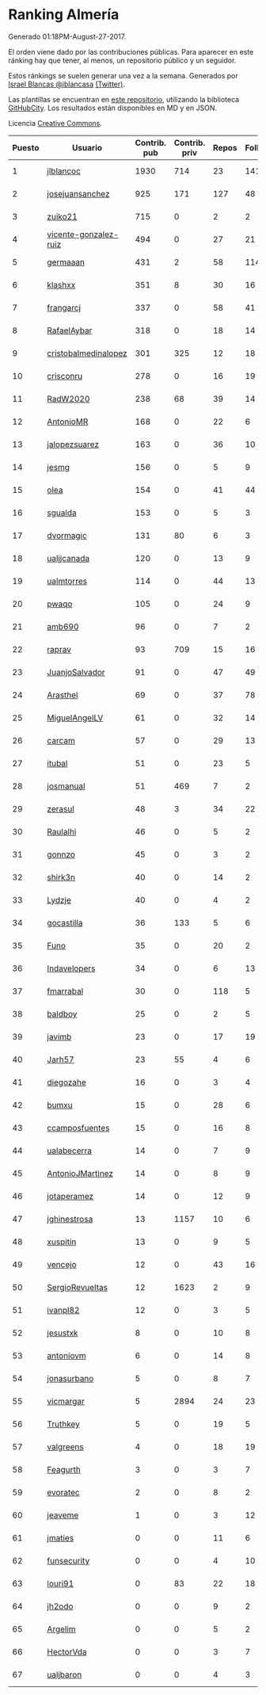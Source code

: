 # Ranking Almería

Generado 01:18PM-August-27-2017.

El orden viene dado por las contribuciones públicas. Para aparecer en este ránking hay que tener, al menos, un repositorio público y un seguidor.

Estos ránkings se suelen generar una vez a la semana. Generados por [Israel Blancas @iblancasa](https://github.com/iblancasa/) [(Twitter)](https://twitter.com/iblancasa).

Las plantillas se encuentran en [este repositorio](https://github.com/iblancasa/GH-Spanish-Ranking), utilizando la biblioteca [GitHubCity](https://github.com/iblancasa/GitHubCity). Los resultados están disponibles en MD y en JSON.

Licencia [Creative Commons](https://creativecommons.org/licenses/by/4.0/).

| Puesto   |  Usuario  | Contrib. pub | Contrib. priv |Repos| Followers | Desde |  Avatar  |
|----------|-----------|--------------|---------------|-----|-----------|-------|----------|
|1|[jlblancoc](https://github.com/jlblancoc)|1930|714|23|141|2013-09-19|![jlblancoc](https://avatars0.githubusercontent.com/u/5497818)|
|2|[josejuansanchez](https://github.com/josejuansanchez)|925|171|127|48|2011-07-01|![josejuansanchez](https://avatars0.githubusercontent.com/u/888481)|
|3|[zuiko21](https://github.com/zuiko21)|715|0|2|2|2012-12-28|![zuiko21](https://avatars3.githubusercontent.com/u/3143243)|
|4|[vicente-gonzalez-ruiz](https://github.com/vicente-gonzalez-ruiz)|494|0|27|21|2015-01-22|![vicente-gonzalez-ruiz](https://avatars0.githubusercontent.com/u/10660795)|
|5|[germaaan](https://github.com/germaaan)|431|2|58|114|2013-09-23|![germaaan](https://avatars1.githubusercontent.com/u/5518719)|
|6|[klashxx](https://github.com/klashxx)|351|8|30|16|2010-07-28|![klashxx](https://avatars0.githubusercontent.com/u/346759)|
|7|[frangarcj](https://github.com/frangarcj)|337|0|58|41|2010-09-15|![frangarcj](https://avatars1.githubusercontent.com/u/399894)|
|8|[RafaelAybar](https://github.com/RafaelAybar)|318|0|18|14|2016-08-24|![RafaelAybar](https://avatars3.githubusercontent.com/u/21227176)|
|9|[cristobalmedinalopez](https://github.com/cristobalmedinalopez)|301|325|12|18|2015-03-05|![cristobalmedinalopez](https://avatars2.githubusercontent.com/u/11335170)|
|10|[crisconru](https://github.com/crisconru)|278|0|16|19|2013-10-09|![crisconru](https://avatars0.githubusercontent.com/u/5649085)|
|11|[RadW2020](https://github.com/RadW2020)|238|68|39|14|2014-08-24|![RadW2020](https://avatars1.githubusercontent.com/u/8538542)|
|12|[AntonioMR](https://github.com/AntonioMR)|168|0|22|6|2014-05-13|![AntonioMR](https://avatars3.githubusercontent.com/u/7569487)|
|13|[jalopezsuarez](https://github.com/jalopezsuarez)|163|0|36|10|2010-05-18|![jalopezsuarez](https://avatars2.githubusercontent.com/u/280283)|
|14|[jesmg](https://github.com/jesmg)|156|0|5|9|2014-06-25|![jesmg](https://avatars2.githubusercontent.com/u/7987855)|
|15|[olea](https://github.com/olea)|154|0|41|44|2009-10-18|![olea](https://avatars2.githubusercontent.com/u/141267)|
|16|[sgualda](https://github.com/sgualda)|153|0|5|3|2016-06-16|![sgualda](https://avatars3.githubusercontent.com/u/19980894)|
|17|[dvormagic](https://github.com/dvormagic)|131|80|6|3|2016-03-15|![dvormagic](https://avatars3.githubusercontent.com/u/17849198)|
|18|[ualjjcanada](https://github.com/ualjjcanada)|120|0|13|9|2015-04-16|![ualjjcanada](https://avatars1.githubusercontent.com/u/11983068)|
|19|[ualmtorres](https://github.com/ualmtorres)|114|0|44|13|2012-11-21|![ualmtorres](https://avatars3.githubusercontent.com/u/2856222)|
|20|[pwaqo](https://github.com/pwaqo)|105|0|24|9|2012-06-30|![pwaqo](https://avatars3.githubusercontent.com/u/1909548)|
|21|[amb690](https://github.com/amb690)|96|0|7|2|2016-03-15|![amb690](https://avatars3.githubusercontent.com/u/17849212)|
|22|[raprav](https://github.com/raprav)|93|709|15|16|2009-03-12|![raprav](https://avatars1.githubusercontent.com/u/62855)|
|23|[JuanjoSalvador](https://github.com/JuanjoSalvador)|91|0|47|49|2013-07-21|![JuanjoSalvador](https://avatars1.githubusercontent.com/u/5058655)|
|24|[Arasthel](https://github.com/Arasthel)|69|0|37|78|2010-11-14|![Arasthel](https://avatars0.githubusercontent.com/u/480955)|
|25|[MiguelAngelLV](https://github.com/MiguelAngelLV)|61|0|32|14|2011-02-25|![MiguelAngelLV](https://avatars3.githubusercontent.com/u/638110)|
|26|[carcam](https://github.com/carcam)|57|0|29|13|2012-05-01|![carcam](https://avatars2.githubusercontent.com/u/1695138)|
|27|[itubal](https://github.com/itubal)|51|0|23|5|2008-05-29|![itubal](https://avatars1.githubusercontent.com/u/11919)|
|28|[josmanual](https://github.com/josmanual)|51|469|7|2|2015-02-23|![josmanual](https://avatars1.githubusercontent.com/u/11162684)|
|29|[zerasul](https://github.com/zerasul)|48|3|34|22|2013-11-29|![zerasul](https://avatars1.githubusercontent.com/u/6067824)|
|30|[Raulalhi](https://github.com/Raulalhi)|46|0|5|2|2015-12-01|![Raulalhi](https://avatars0.githubusercontent.com/u/16103966)|
|31|[gonnzo](https://github.com/gonnzo)|45|0|3|2|2015-09-30|![gonnzo](https://avatars0.githubusercontent.com/u/14915357)|
|32|[shirk3n](https://github.com/shirk3n)|40|0|14|2|2014-01-27|![shirk3n](https://avatars0.githubusercontent.com/u/6516842)|
|33|[Lydzje](https://github.com/Lydzje)|40|0|4|2|2016-02-20|![Lydzje](https://avatars1.githubusercontent.com/u/17357136)|
|34|[gocastilla](https://github.com/gocastilla)|36|133|5|6|2016-07-20|![gocastilla](https://avatars1.githubusercontent.com/u/20567140)|
|35|[Funo](https://github.com/Funo)|35|0|20|2|2013-09-10|![Funo](https://avatars0.githubusercontent.com/u/5426414)|
|36|[Indavelopers](https://github.com/Indavelopers)|34|0|6|13|2012-09-06|![Indavelopers](https://avatars2.githubusercontent.com/u/2288761)|
|37|[fmarrabal](https://github.com/fmarrabal)|30|0|118|5|2012-11-09|![fmarrabal](https://avatars2.githubusercontent.com/u/2758972)|
|38|[baldboy](https://github.com/baldboy)|25|0|2|5|2011-01-03|![baldboy](https://avatars3.githubusercontent.com/u/545420)|
|39|[javimb](https://github.com/javimb)|23|0|17|19|2012-02-05|![javimb](https://avatars2.githubusercontent.com/u/1410846)|
|40|[Jarh57](https://github.com/Jarh57)|23|55|4|6|2013-02-12|![Jarh57](https://avatars3.githubusercontent.com/u/3541308)|
|41|[diegozahe](https://github.com/diegozahe)|16|0|3|4|2016-09-02|![diegozahe](https://avatars0.githubusercontent.com/u/21882800)|
|42|[bumxu](https://github.com/bumxu)|15|0|28|6|2012-05-15|![bumxu](https://avatars0.githubusercontent.com/u/1742635)|
|43|[ccamposfuentes](https://github.com/ccamposfuentes)|15|0|16|8|2013-12-16|![ccamposfuentes](https://avatars1.githubusercontent.com/u/6200116)|
|44|[ualabecerra](https://github.com/ualabecerra)|14|0|7|9|2011-01-11|![ualabecerra](https://avatars3.githubusercontent.com/u/558072)|
|45|[AntonioJMartinez](https://github.com/AntonioJMartinez)|14|0|8|9|2013-01-30|![AntonioJMartinez](https://avatars1.githubusercontent.com/u/3426426)|
|46|[jotaperamez](https://github.com/jotaperamez)|14|0|12|9|2015-01-13|![jotaperamez](https://avatars3.githubusercontent.com/u/10507381)|
|47|[jghinestrosa](https://github.com/jghinestrosa)|13|1157|10|6|2014-03-20|![jghinestrosa](https://avatars3.githubusercontent.com/u/7010036)|
|48|[xuspitin](https://github.com/xuspitin)|13|0|9|5|2014-09-12|![xuspitin](https://avatars3.githubusercontent.com/u/8753302)|
|49|[vencejo](https://github.com/vencejo)|12|0|43|16|2013-05-11|![vencejo](https://avatars3.githubusercontent.com/u/4402394)|
|50|[SergioRevueltas](https://github.com/SergioRevueltas)|12|1623|2|9|2014-03-12|![SergioRevueltas](https://avatars0.githubusercontent.com/u/6931657)|
|51|[ivanpl82](https://github.com/ivanpl82)|12|0|3|5|2016-04-13|![ivanpl82](https://avatars1.githubusercontent.com/u/18446323)|
|52|[jesustxk](https://github.com/jesustxk)|8|0|10|8|2014-07-01|![jesustxk](https://avatars1.githubusercontent.com/u/8038664)|
|53|[antoniovm](https://github.com/antoniovm)|6|0|14|8|2014-03-17|![antoniovm](https://avatars0.githubusercontent.com/u/6975327)|
|54|[jonasurbano](https://github.com/jonasurbano)|5|0|8|7|2011-07-31|![jonasurbano](https://avatars0.githubusercontent.com/u/950088)|
|55|[vicmargar](https://github.com/vicmargar)|5|2894|24|23|2008-11-18|![vicmargar](https://avatars1.githubusercontent.com/u/35163)|
|56|[Truthkey](https://github.com/Truthkey)|5|0|19|5|2011-01-15|![Truthkey](https://avatars2.githubusercontent.com/u/565739)|
|57|[valgreens](https://github.com/valgreens)|4|0|18|19|2011-07-08|![valgreens](https://avatars1.githubusercontent.com/u/903263)|
|58|[Feagurth](https://github.com/Feagurth)|3|0|3|7|2013-11-21|![Feagurth](https://avatars0.githubusercontent.com/u/6003799)|
|59|[evoratec](https://github.com/evoratec)|2|0|8|2|2010-11-21|![evoratec](https://avatars0.githubusercontent.com/u/490450)|
|60|[jeaveme](https://github.com/jeaveme)|1|0|3|12|2014-04-17|![jeaveme](https://avatars0.githubusercontent.com/u/7329741)|
|61|[jmaties](https://github.com/jmaties)|0|0|11|6|2009-07-30|![jmaties](https://avatars3.githubusercontent.com/u/110144)|
|62|[funsecurity](https://github.com/funsecurity)|0|0|4|10|2014-03-30|![funsecurity](https://avatars2.githubusercontent.com/u/7109970)|
|63|[louri91](https://github.com/louri91)|0|83|22|18|2014-11-16|![louri91](https://avatars2.githubusercontent.com/u/9786318)|
|64|[jh2odo](https://github.com/jh2odo)|0|0|9|2|2014-05-06|![jh2odo](https://avatars3.githubusercontent.com/u/7497387)|
|65|[Argelim](https://github.com/Argelim)|0|0|5|2|2014-08-11|![Argelim](https://avatars1.githubusercontent.com/u/8420048)|
|66|[HectorVda](https://github.com/HectorVda)|0|0|3|7|2014-06-04|![HectorVda](https://avatars2.githubusercontent.com/u/7792924)|
|67|[ualjbaron](https://github.com/ualjbaron)|0|0|4|3|2016-02-01|![ualjbaron](https://avatars3.githubusercontent.com/u/17000909)|
